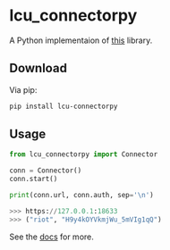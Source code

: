 # lcu_connectorpy
A Python implementaion of [this](https://github.com/Pupix/lcu-connector) library.

## Download

Via pip:

```sh
pip install lcu-connectorpy
```

## Usage
```py
from lcu_connectorpy import Connector

conn = Connector()
conn.start()

print(conn.url, conn.auth, sep='\n')

>>> https://127.0.0.1:18633
>>> ("riot", "H9y4kOYVkmjWu_5mVIg1qQ")
```

See the [docs](https://zer0897.github.io/lcu_connectorpy/lcu_connectorpy/index.html) for more.
